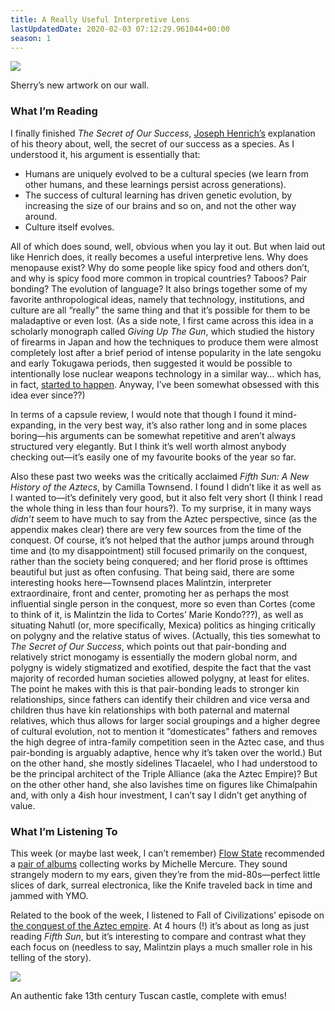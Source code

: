 ```yaml
---
title: A Really Useful Interpretive Lens
lastUpdatedDate: 2020-02-03 07:12:29.961044+00:00
season: 1
---
```


![](https://buttondown-attachments.s3.us-west-2.amazonaws.com/images/0f3716a4-462c-4323-bf8d-d472abc84794.jpg) 
 
 Sherry’s new artwork on our wall.

### What I’m Reading

I finally finished *The Secret of Our Success*, [Joseph Henrich’s](https://en.wikipedia.org/wiki/Joseph_Henrich) explanation of his theory about, well, the secret of our success as a species. As I understood it, his argument is essentially that:  

* Humans are uniquely evolved to be a cultural species (we learn from other humans, and these learnings persist across generations).
* The success of cultural learning has driven genetic evolution, by increasing the size of our brains and so on, and not the other way around.
* Culture itself evolves.

All of which does sound, well, obvious when you lay it out. But when laid out like Henrich does, it really becomes a useful interpretive lens. Why does menopause exist? Why do some people like spicy food and others don’t, and why is spicy food more common in tropical countries? Taboos? Pair bonding? The evolution of language? It also brings together some of my favorite anthropological ideas, namely that technology, institutions, and culture are all “really” the same thing and that it’s possible for them to be maladaptive or even lost. (As a side note, I first came across this idea in a scholarly monograph called *Giving Up The Gun*, which studied the history of firearms in Japan and how the techniques to produce them were almost completely lost after a brief period of intense popularity in the late sengoku and early Tokugawa periods, then suggested it would be possible to intentionally lose nuclear weapons technology in a similar way… which has, in fact, [started to happen](https://www.motherjones.com/politics/2009/05/fogbank-america-forgot-how-make-nuclear-bombs/). Anyway, I’ve been somewhat obsessed with this idea ever since??)

In terms of a capsule review, I would note that though I found it mind-expanding, in the very best way, it’s also rather long and in some places boring—his arguments can be somewhat repetitive and aren’t always structured very elegantly. But I think it’s well worth almost anybody checking out—it’s easily one of my favourite books of the year so far.

Also these past two weeks was the critically acclaimed *Fifth Sun: A New History of the Aztecs*, by Camilla Townsend. I found I didn’t like it as well as I wanted to—it’s definitely very good, but it also felt very short (I think I read the whole thing in less than four hours?). To my surprise, it in many ways _didn’t_ seem to have much to say from the Aztec perspective, since (as the appendix makes clear) there are very few sources from the time of the conquest. Of course, it’s not helped that the author jumps around through time and (to my disappointment) still focused primarily on the conquest, rather than the society being conquered; and her florid prose is ofttimes beautiful but just as often confusing. That being said, there are some interesting hooks here—Townsend places Malintzin, interpreter extraordinaire, front and center, promoting her as perhaps the most influential single person in the conquest, more so even than Cortes (come to think of it, is Malintzin the Iida to Cortes’ Marie Kondo???), as well as situating Nahutl (or, more specifically, Mexica) politics as hinging critically on polygny and the relative status of wives. (Actually, this ties somewhat to *The Secret of Our Success*, which points out that pair-bonding and relatively strict monogamy is essentially the modern global norm, and polygny is widely stigmatized and exotified, despite the fact that the vast majority of recorded human societies allowed polygny, at least for elites. The point he makes with this is that pair-bonding leads to stronger kin relationships, since fathers can identify their children and vice versa and children thus have kin relationships with both paternal and maternal relatives, which thus allows for larger social groupings and a higher degree of cultural evolution, not to mention it “domesticates” fathers and removes the high degree of intra-family competition seen in the Aztec case, and thus pair-bonding is arguably adaptive, hence why it’s taken over the world.) But on the other hand, she mostly sidelines Tlacaelel, who I had understood to be the principal architect of the Triple Alliance (aka the Aztec Empire)? But on the other other hand, she also lavishes time on figures like Chimalpahin and, with only a 4ish hour investment, I can’t say I didn’t get anything of value.

### What I’m Listening To

This week (or maybe last week, I can’t remember) [Flow State](https://flowstate.substack.com) recommended a [pair of albums](https://flowstate.substack.com/p/michele-mercure) collecting works by Michelle Mercure. They sound strangely modern to my ears, given they’re from the mid-80s—perfect little slices of dark, surreal electronica, like the Knife traveled back in time and jammed with YMO.

Related to the book of the week, I listened to Fall of Civilizations’ episode on [the conquest of the Aztec empire](https://fallofcivilizationspodcast.com/2019/12/16/%F0%9F%94%A5episode-9-is-now-live%F0%9F%94%A5/). At 4 hours (!) it’s about as long as just reading *Fifth Sun*, but it’s interesting to compare and contrast what they each focus on (needless to say, Malintzin plays a much smaller role in his telling of the story).

 ![](https://buttondown-attachments.s3.us-west-2.amazonaws.com/images/7d941038-cb27-4693-b8fe-1f6d9ecccb43.jpg) 
 
 An authentic fake 13th century Tuscan castle, complete with emus!